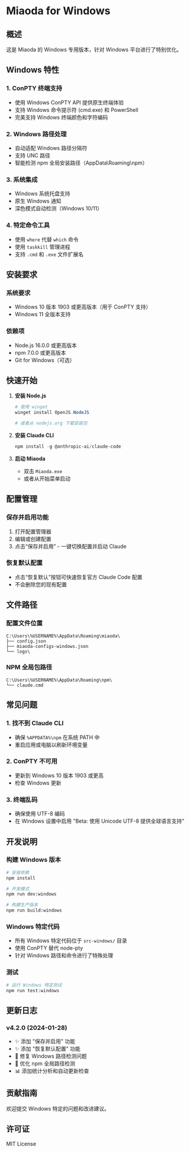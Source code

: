 # Miaoda for Windows

## 概述

这是 Miaoda 的 Windows 专用版本，针对 Windows 平台进行了特别优化。

## Windows 特性

### 1. ConPTY 终端支持
- 使用 Windows ConPTY API 提供原生终端体验
- 支持 Windows 命令提示符 (cmd.exe) 和 PowerShell
- 完美支持 Windows 终端颜色和字符编码

### 2. Windows 路径处理
- 自动适配 Windows 路径分隔符
- 支持 UNC 路径
- 智能检测 npm 全局安装路径（AppData\Roaming\npm）

### 3. 系统集成
- Windows 系统托盘支持
- 原生 Windows 通知
- 深色模式自动检测（Windows 10/11）

### 4. 特定命令工具
- 使用 `where` 代替 `which` 命令
- 使用 `taskkill` 管理进程
- 支持 `.cmd` 和 `.exe` 文件扩展名

## 安装要求

### 系统要求
- Windows 10 版本 1903 或更高版本（用于 ConPTY 支持）
- Windows 11 全版本支持

### 依赖项
- Node.js 16.0.0 或更高版本
- npm 7.0.0 或更高版本
- Git for Windows（可选）

## 快速开始

1. **安装 Node.js**
   ```powershell
   # 使用 winget
   winget install OpenJS.NodeJS
   
   # 或者从 nodejs.org 下载安装包
   ```

2. **安装 Claude CLI**
   ```powershell
   npm install -g @anthropic-ai/claude-code
   ```

3. **启动 Miaoda**
   - 双击 `Miaoda.exe`
   - 或者从开始菜单启动

## 配置管理

### 保存并启用功能
1. 打开配置管理器
2. 编辑或创建配置
3. 点击“保存并启用” - 一键切换配置并启动 Claude

### 恢复默认配置
- 点击“恢复默认”按钮可快速恢复官方 Claude Code 配置
- 不会删除您的现有配置

## 文件路径

### 配置文件位置
```
C:\Users\%USERNAME%\AppData\Roaming\miaoda\
├── config.json
├── miaoda-configs-windows.json
└── logs\
```

### NPM 全局包路径
```
C:\Users\%USERNAME%\AppData\Roaming\npm\
└── claude.cmd
```

## 常见问题

### 1. 找不到 Claude CLI
- 确保 `%APPDATA%\npm` 在系统 PATH 中
- 重启应用或电脑以刷新环境变量

### 2. ConPTY 不可用
- 更新到 Windows 10 版本 1903 或更高
- 检查 Windows 更新

### 3. 终端乱码
- 确保使用 UTF-8 编码
- 在 Windows 设置中启用 "Beta: 使用 Unicode UTF-8 提供全球语言支持"

## 开发说明

### 构建 Windows 版本
```bash
# 安装依赖
npm install

# 开发模式
npm run dev:windows

# 构建生产版本
npm run build:windows
```

### Windows 特定代码
- 所有 Windows 特定代码位于 `src-windows/` 目录
- 使用 ConPTY 替代 node-pty
- 针对 Windows 路径和命令进行了特殊处理

### 测试
```bash
# 运行 Windows 特定测试
npm run test:windows
```

## 更新日志

### v4.2.0 (2024-01-28)
- ✨ 添加 "保存并启用" 功能
- ✨ 添加 "恢复默认配置" 功能
- 🔧 修复 Windows 路径检测问题
- 🔧 优化 npm 全局路径检测
- 📊 添加统计分析和自动更新检查

## 贡献指南

欢迎提交 Windows 特定的问题和改进建议。

## 许可证

MIT License